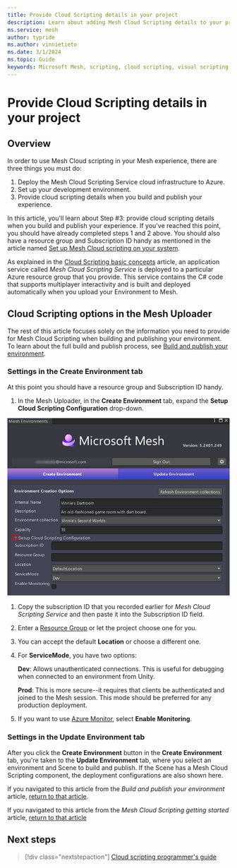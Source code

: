 ```yaml
---
title: Provide Cloud Scripting details in your project
description: Learn about adding Mesh Cloud Scripting details to your project when you build and publish.
ms.service: mesh
author: typride
ms.author: vinnietieto
ms.date: 3/1/2024
ms.topic: Guide
keywords: Microsoft Mesh, scripting, cloud scripting, visual scripting, coding, Mesh Uploader, Uploader, 
---
```


# Provide Cloud Scripting details in your project

## Overview

In order to use Mesh Cloud scripting in your Mesh experience, there are three things you must do:

1. Deploy the Mesh Cloud Scripting Service cloud infrastructure to Azure.
2. Set up your development environment.  
1. Provide cloud scripting details when you build and publish your experience.

In this article, you'll learn about Step #3: provide cloud scripting details when you build and publish your experience. If you've reached this point, you should have already completed steps 1 and 2 above. You should also have a resource group and Subscription ID handy as mentioned in the article named [Set up Mesh Cloud scripting on your system](./cloud-scripting-setup-on-your-system.md).

As explained in the [Cloud Scripting basic concepts](./cloud-scripting-basic-concepts.md) article, an application service called *Mesh Cloud Scripting Service* is deployed to a particular Azure resource group that you provide. This service contains the C# code that supports multiplayer interactivity and is built and deployed automatically when you upload your Environment to Mesh.

## Cloud Scripting options in the Mesh Uploader

The rest of this article focuses solely on the information you need to provide for Mesh Cloud Scripting when building and publishing your environment. To learn about the full build and publish process, see [Build and publish your environment](../../make-your-environment-available/build-and-publish-your-environment.md).

### Settings in the Create Environment tab

At this point you should have a resource group and Subscription ID handy.

1. In the Mesh Uploader, in the **Create Environment** tab, expand the **Setup Cloud Scripting Configuration** drop-down.

![_______](../../../media/mesh-scripting/provide-details/001-uploader-setup-scripting-dropdown.jpg)

1. Copy the subscription ID that you recorded earlier for *Mesh Cloud Scripting Service* and then paste it into the Subscription ID field.  
1. Enter a [Resource Group](./cloud-scripting-setup-on-your-system.md#resource-group) or let the project choose one for you.  
1. You can accept the default **Location** or choose a different one.

1. For **ServiceMode**, you have two options:

    **Dev**: Allows unauthenticated connections. This is useful for debugging when connected to an environment from Unity.

    **Prod**: This is more secure--it requires that clients be authenticated and joined to the Mesh session. This mode should be preferred for any production deployment.

1. If you want to use [Azure Monitor](./cloud-scripting-troubleshooting.md#b-azure-monitor), select **Enable Monitoring**.

### Settings in the Update Environment tab

After you click the **Create Environment** button in the **Create Environment** tab, you're taken to the **Update Environment** tab, where you select an environment and Scene to build and publish. If the Scene has a Mesh Cloud Scripting component, the deployment configurations are also shown here.

If you navigated to this article from the *Build and publish your environment* article, [return to that article](../../make-your-environment-available/build-and-publish-your-environment.md#create-your-environment).

If you navigated to this article from the *Mesh Cloud Scripting getting started* article, [return to that article](./cloud-scripting-getting-started.md)

## Next steps

   > [!div class="nextstepaction"]
   > [Cloud scripting programmer's guide](./cloud-scripting-programmers-guide.md)
